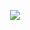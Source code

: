 <p align=center>
    <a href="https://solved.ac/dev_jangkyunghyuk">
        <img src="http://mazassumnida.wtf/api/v2/generate_badge?boj=dev_jangkyunghyuk"/>
    </a>
</p>